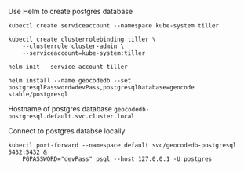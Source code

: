 Use Helm to create postgres database
```
kubectl create serviceaccount --namespace kube-system tiller

kubectl create clusterrolebinding tiller \
    --clusterrole cluster-admin \
    --serviceaccount=kube-system:tiller

helm init --service-account tiller

helm install --name geocodedb --set postgresqlPassword=devPass,postgresqlDatabase=geocode stable/postgresql

```

Hostname of postgres database
`geocodedb-postgresql.default.svc.cluster.local`

Connect to postgres databse locally
```
kubectl port-forward --namespace default svc/geocodedb-postgresql 5432:5432 &
    PGPASSWORD="devPass" psql --host 127.0.0.1 -U postgres
```